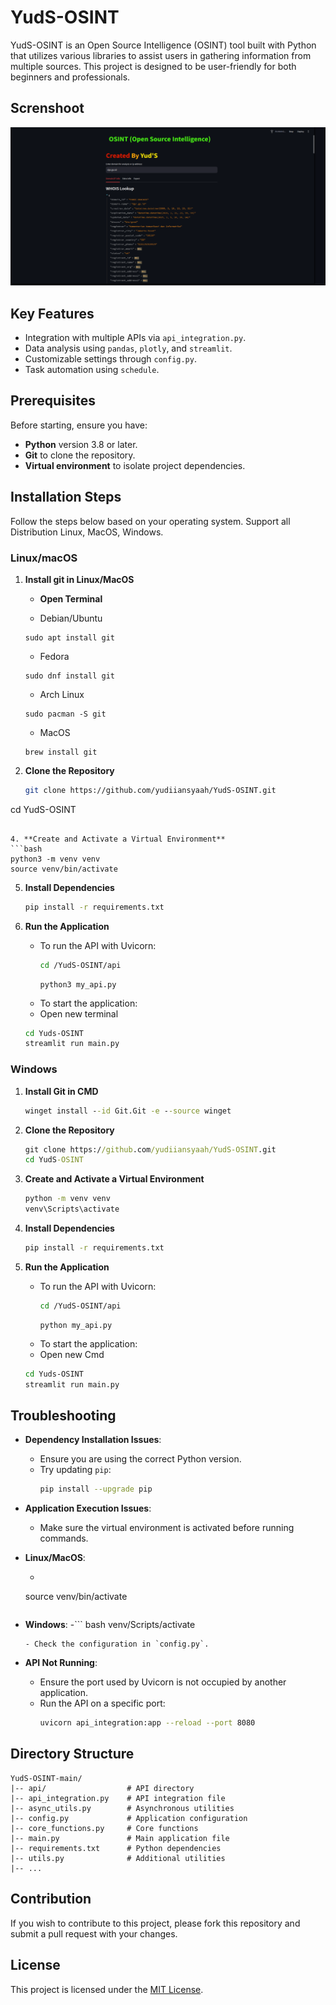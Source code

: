 # YudS-OSINT

YudS-OSINT is an Open Source Intelligence (OSINT) tool built with Python that utilizes various libraries to assist users in gathering information from multiple sources. This project is designed to be user-friendly for both beginners and professionals.

## Screnshoot
![Main Display](screenshot/main-display.png)

## Key Features
- Integration with multiple APIs via `api_integration.py`.
- Data analysis using `pandas`, `plotly`, and `streamlit`.
- Customizable settings through `config.py`.
- Task automation using `schedule`.

## Prerequisites
Before starting, ensure you have:
- **Python** version 3.8 or later.
- **Git** to clone the repository.
- **Virtual environment** to isolate project dependencies.

## Installation Steps
Follow the steps below based on your operating system.
Support all Distribution Linux, MacOS, Windows.

### Linux/macOS
1. **Install git in Linux/MacOS**

   - **Open Terminal**

   - Debian/Ubuntu
   ```debian/ubuntu
   sudo apt install git
   ```
   - Fedora
   ```Fedora
   sudo dnf install git
   ```
   - Arch Linux
   ```Arch Linux
   sudo pacman -S git
   ```
   - MacOS
   ``` MacOS
   brew install git
   ```
3. **Clone the Repository**
   ```bash
   git clone https://github.com/yudiiansyaah/YudS-OSINT.git
cd YudS-OSINT
   ```

4. **Create and Activate a Virtual Environment**
   ```bash
   python3 -m venv venv
   source venv/bin/activate
   ```

5. **Install Dependencies**
   ```bash
   pip install -r requirements.txt
   ```

6. **Run the Application**
   - To run the API with Uvicorn:
     ```bash
     cd /YudS-OSINT/api
     ```
     ```
     python3 my_api.py
     ```
    - To start the application:
     - Open new terminal
     ```bash
     cd Yuds-OSINT
     streamlit run main.py
     ```

### Windows
1. **Install Git in CMD**
   ```cmd
   winget install --id Git.Git -e --source winget
   ```
2. **Clone the Repository**
   ```cmd
   git clone https://github.com/yudiiansyaah/YudS-OSINT.git
   cd YudS-OSINT
   ```

3. **Create and Activate a Virtual Environment**
   ```cmd
   python -m venv venv
   venv\Scripts\activate
   ```

4. **Install Dependencies**
   ```cmd
   pip install -r requirements.txt
   ```

5. **Run the Application**
   - To run the API with Uvicorn:
     ```bash
     cd /YudS-OSINT/api
     ```
     ```
     python my_api.py
     ```
    - To start the application:
     - Open new Cmd
     ```bash
     cd Yuds-OSINT
     streamlit run main.py
     ```

## Troubleshooting
- **Dependency Installation Issues**:
  - Ensure you are using the correct Python version.
  - Try updating `pip`:
    ```bash
    pip install --upgrade pip
    ```

- **Application Execution Issues**:
  - Make sure the virtual environment is activated before running commands.
- **Linux/MacOS**:
  - ```bash
   source venv/bin/activate
    ```
- **Windows**:
  -``` bash
   venv/Scripts/activate
   ```
  - Check the configuration in `config.py`.

- **API Not Running**:
  - Ensure the port used by Uvicorn is not occupied by another application.
  - Run the API on a specific port:
    ```bash
    uvicorn api_integration:app --reload --port 8080
    ```

## Directory Structure
```
YudS-OSINT-main/
|-- api/                  # API directory
|-- api_integration.py    # API integration file
|-- async_utils.py        # Asynchronous utilities
|-- config.py             # Application configuration
|-- core_functions.py     # Core functions
|-- main.py               # Main application file
|-- requirements.txt      # Python dependencies
|-- utils.py              # Additional utilities
|-- ...
```

## Contribution
If you wish to contribute to this project, please fork this repository and submit a pull request with your changes.

## License
This project is licensed under the [MIT License](LICENSE).

